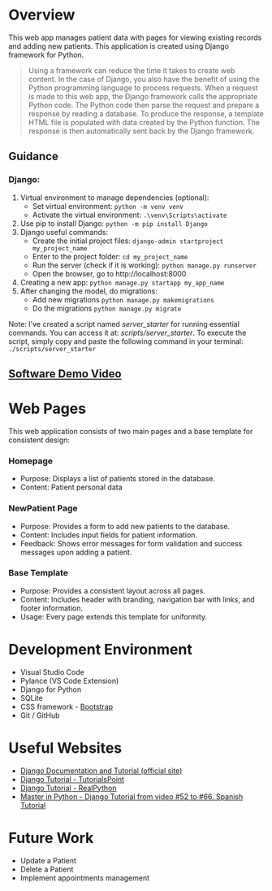 ﻿# Overview

This web app manages patient data with pages for viewing existing records and adding new patients. This application is created using Django framework for Python.

> Using a framework can reduce the time it takes to create web content. In the case of Django, you also have the benefit of using the Python programming language to process requests. When a request is made to this web app, the Django framework calls the appropriate Python code. The Python code then parse the request and prepare a response by reading a database. To produce the response, a template HTML file is populated with data created by the Python function. The response is then automatically sent back by the Django framework. 


## Guidance
### Django:
1) Virtual environment to manage dependencies (optional):
    - Set virtual environment: `python -m venv venv`
    - Activate the virtual environment: `.\venv\Scripts\activate`
2) Use pip to install Django: `python -m pip install Django`
3) Django useful commands:
    - Create the initial project files: `django-admin startproject my_project_name`
    - Enter to the project folder: `cd my_project_name`
    - Run the server (check if it is working): `python manage.py runserver`
    - Open the browser, go to http://localhost:8000
4) Creating a new app: `python manage.py startapp my_app_name`
5) After changing the model, do migrations:
    - Add new migrations `python manage.py makemigrations`
    - Do the migrations `python manage.py migrate`

Note: I've created a script named *server_starter* for running essential commands. You can access it at: *scripts/server_starter*. To execute the script, simply copy and paste the following command in your terminal: `./scripts/server_starter`


## [Software Demo Video](https://youtu.be/RtjZRNT7jfg)

# Web Pages

This web application consists of two main pages and a base template for consistent design:

### Homepage
- Purpose: Displays a list of patients stored in the database.
- Content: Patient personal data

### NewPatient Page
- Purpose: Provides a form to add new patients to the database.
- Content: Includes input fields for patient information.
- Feedback: Shows error messages for form validation and success messages upon adding a patient.

### Base Template
- Purpose: Provides a consistent layout across all pages.
- Content: Includes header with branding, navigation bar with links, and footer information.
- Usage: Every page extends this template for uniformity.

# Development Environment
* Visual Studio Code
* Pylance (VS Code Extension)
* Django for Python
* SQLite
* CSS framework - [Bootstrap](https://getbootstrap.com/)
* Git / GitHub

# Useful Websites

* [Django Documentation and Tutorial (official site)](https://docs.djangoproject.com/en/3.0/contents/)
* [Django Tutorial - TutorialsPoint](https://www.tutorialspoint.com/django/index.htm)
* [Django Tutorial - RealPython](https://realpython.com/get-started-with-django-1/)
* [Master in Python - Django Tutorial from video #52 to #66. Spanish Tutorial](https://youtu.be/DdDpaO66gdI?si=N7SABKIobnwl84sq)

# Future Work

* Update a Patient
* Delete a Patient
* Implement appointments management
